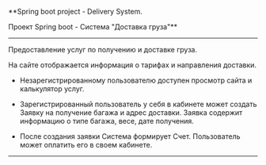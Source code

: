 **Spring boot project - Delivery System.

Проект Spring boot - Система "Доставка груза"**

---------------------------------------------------------------------
Предоставление услуг по получению и доставке груза.

На сайте отображается информация о тарифах и направления доставки.

- Незарегистрированному пользователю доступен просмотр сайта и калькулятор услуг.

- Зарегистрированный пользователь у себя в кабинете может создать Заявку на 
получение багажа и адрес доставки. Заявка содержит информацию о типе багажа, 
весе, дате получения. 

- После создания заявки Система формирует Счет. Пользователь может оплатить его
в своем кабинете.

---------------------------------------------------------------------